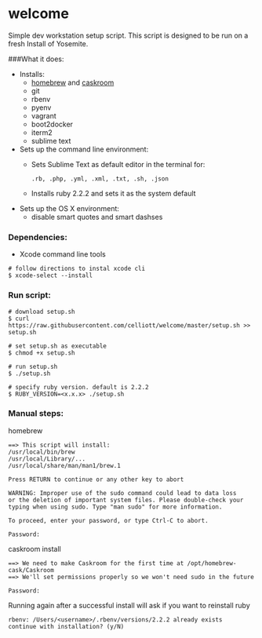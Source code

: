 # welcome

Simple dev workstation setup script. This script is designed to be run on a fresh Install of Yosemite.


###What it does:
- Installs:
  - [homebrew](http://brew.sh) and [caskroom](http://caskroom.io)
  - git
  - rbenv
  - pyenv
  - vagrant
  - boot2docker
  - iterm2
  - sublime text    
- Sets up the command line environment: 
  - Sets Sublime Text as default editor in the terminal for:
  
  	`.rb, .php, .yml, .xml, .txt, .sh, .json`
  - Installs ruby 2.2.2 and sets it as the system default
- Sets up the OS X environment:
  - disable smart quotes and smart dashses

### Dependencies:
- Xcode command line tools

```
# follow directions to instal xcode cli
$ xcode-select --install
```  
  
### Run script:
  
```
# download setup.sh
$ curl https://raw.githubusercontent.com/celliott/welcome/master/setup.sh >> setup.sh
	
# set setup.sh as executable
$ chmod +x setup.sh
	
# run setup.sh
$ ./setup.sh

# specify ruby version. default is 2.2.2
$ RUBY_VERSION=<x.x.x> ./setup.sh
```	

### Manual steps:


homebrew

```
==> This script will install:
/usr/local/bin/brew
/usr/local/Library/...
/usr/local/share/man/man1/brew.1

Press RETURN to continue or any other key to abort

```



```
WARNING: Improper use of the sudo command could lead to data loss
or the deletion of important system files. Please double-check your
typing when using sudo. Type "man sudo" for more information.

To proceed, enter your password, or type Ctrl-C to abort.

Password:
```

caskroom install

```
==> We need to make Caskroom for the first time at /opt/homebrew-cask/Caskroom
==> We'll set permissions properly so we won't need sudo in the future

Password:
```

Running again after a successful install will ask if you want to reinstall ruby

```
rbenv: /Users/<username>/.rbenv/versions/2.2.2 already exists
continue with installation? (y/N)
```


